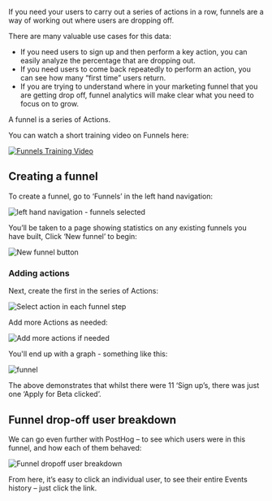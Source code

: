 If you need your users to carry out a series of actions in a row, funnels are a way of working out where users are dropping off.

There are many valuable use cases for this data:

* If you need users to sign up and then perform a key action, you can easily analyze the percentage that are dropping out.
* If you need users to come back repeatedly to perform an action, you can see how many “first time” users return.
* If you are trying to understand where in your marketing funnel that you are getting drop off, funnel analytics will make clear what you need to focus on to grow.
 
A funnel is a series of Actions.

You can watch a short training video on Funnels here:

[![Funnels Training Video](https://img.youtube.com/vi/eaYH-T6zhKI/0.jpg)](http://www.youtube.com/watch?v=eaYH-T6zhKI)

## Creating a funnel

To create a funnel, go to ‘Funnels’ in the left hand navigation:

![left hand navigation - funnels selected](https://posthog.com/wp-content/uploads/2020/02/Screenshot-2020-02-09-at-20.48.20.png)

You’ll be taken to a page showing statistics on any existing funnels you have built, Click ‘New funnel’ to begin:

![New funnel button](https://posthog.com/wp-content/uploads/2020/03/Posthog-8.png)

### Adding actions

Next, create  the first in the series of Actions:

![Select action in each funnel step](https://posthog.com/wp-content/uploads/2020/03/Posthog-9.png)

Add more Actions as needed:

![Add more actions if needed](https://posthog.com/wp-content/uploads/2020/03/Posthog-10.png)

You'll end up with a graph - something like this:

![funnel](https://posthog.com/wp-content/uploads/2020/02/Screenshot-2020-02-09-at-20.57.07.png)

The above demonstrates that whilst there were 11 ‘Sign up’s, there was just one ‘Apply for Beta clicked’.

## Funnel drop-off user breakdown

We can go even further with PostHog – to see which users were in this funnel, and how each of them behaved:

![Funnel dropoff user breakdown](https://posthog.com/wp-content/uploads/2020/02/Screenshot-2020-02-09-at-21.00.26.png)

From here, it’s easy to click an individual user, to see their entire Events history – just click the link.


